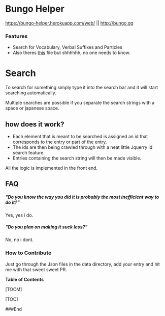 # Bungo Helper
https://bungo-helper.herokuapp.com/web/ || http://bungo.gq

### Features
- Search for Vocabulary, Verbal Suffixes and Particles
- Also theres [this](https://bungo-helper.herokuapp.com/web/misc/Bungo-Meyer_Alle_S%C3%A4tze_mit_%C3%9Cbersetzung.pdf "this") file but shhhhhh, no one needs to know.

# Search

To search for something simply type it into the search bar and it will start searching automatically.

Multiple searches are possible if you separate the search strings with a space or japanese space.

## how does it work?
- Each element that is meant to be searched is assigned an id that corresponds to the entry or part of the entry.
- The ids are then being crawled through with a neat little Jquerry id search feature.
- Entries containing the search string will then be made visible.

All the logic is implemented in the front end.

## FAQ

##### "Do you know the way you did it is probably the most inefficient way to do it?"
Yes, yes i do.

##### "Do you plan on making it suck less?"
No, no i dont.

### How to Contribute
Just go through the Json files in the data directory, add your entry and hit me with that sweet sweet PR.

**Table of Contents**

[TOCM]

[TOC]


###End
